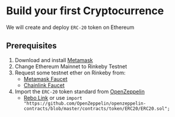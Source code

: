 # Build your first Cryptocurrence

We will create and deploy `ERC-20` token on Ethereum

## Prerequisites

1. Download and install [Metamask](https://metamask.io/ "Official website")
2. Change Ethereum Mainnet to Rinkeby Testnet
3. Request some testnet ether on Rinkeby from:
   - [Metamask Faucet](https://faucet.metamask.io/)
   - [Chainlink Faucet](https://faucets.chain.link/rinkeby)
4. Import the `ERC-20` token standard from [OpenZeppelin](https://www.openzeppelin.com/ "Official website")
   - [Rebo Link](https://github.com/OpenZeppelin/openzeppelin-contracts/blob/master/contracts/token/ERC20/ERC20.sol) or use `import "https://github.com/OpenZeppelin/openzeppelin-contracts/blob/master/contracts/token/ERC20/ERC20.sol";`
